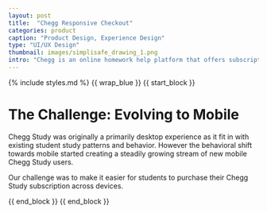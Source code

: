 ```yaml
---
layout: post
title:  "Chegg Responsive Checkout"
categories: product
caption: "Product Design, Experience Design"
type: "UI/UX Design"
thumbnail: images/simplisafe_drawing_1.png
intro: "Chegg is an online homework help platform that offers subscription homework help for high school and college students across the US.  With an increase in student mobile web use and sign up, responsive web pages were made a priority– starting with responsive checkout."
---
```

{% include styles.md %}
{{ wrap_blue }}
{{ start_block }}

# The Challenge: Evolving to Mobile
Chegg Study was originally a primarily desktop experience as it fit in with existing student study patterns and behavior. However the behavioral shift towards mobile started creating a steadily growing stream of new mobile Chegg Study users.

Our challenge was to make it easier for students to purchase their Chegg Study subscription across devices.

{{ end_block }}
{{ end_block }}
